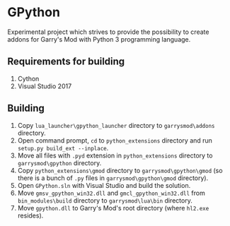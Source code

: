 # GPython
Experimental project which strives to provide the possibility to create addons for Garry's Mod
with Python 3 programming language.

## Requirements for building
1. Cython
2. Visual Studio 2017

## Building
1. Copy `lua_launcher\gpython_launcher` directory to `garrysmod\addons` directory.
1. Open command prompt, `cd` to `python_extensions` directory and run `setup.py build_ext --inplace`.
4. Move all files with `.pyd` extension in `python_extensions` directory to `garrysmod\gpython` directory.
5. Copy `python_extensions\gmod` directory to `garrysmod\gpython\gmod`
(so there is a bunch of `.py` files in `garrysmod\gpython\gmod` directory).
2. Open `GPython.sln` with Visual Studio and build the solution.
3. Move `gmsv_gpython_win32.dll` and `gmcl_gpython_win32.dll`
from `bin_modules\build` directory to `garrysmod\lua\bin` directory.
4. Move `gpython.dll` to Garry's Mod's root directory (where `hl2.exe` resides).
